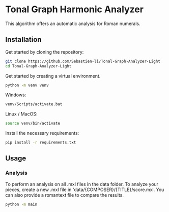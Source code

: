 # Tonal Graph Harmonic Analyzer 

This algorithm offers an automatic analysis for Roman numerals.

## Installation
Get started by cloning the repository: 
```bash
git clone https://github.com/Sebastien-li/Tonal-Graph-Analyzer-Light
cd Tonal-Graph-Analyzer-Light
```

Get started by creating a virtual environment.
```bash
python -m venv venv
```
Windows:
```bash
venv/Scripts/activate.bat
```
Linux / MacOS:
```bash
source venv/bin/activate
```
Install the necessary requirements:
```bash
pip install -r requirements.txt
```

## Usage
### Analysis
To perform an analysis on all .mxl files in the data folder. To analyze your pieces, create a new .mxl file in 'data/{COMPOSER}/{TITLE}/score.mxl. You can also provide a romantext file to compare the results.

```bash
python -m main
```
